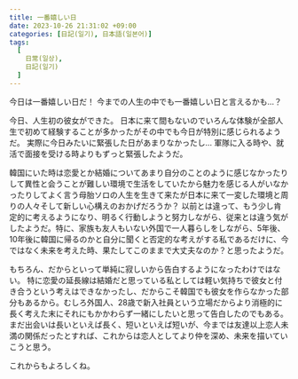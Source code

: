 ```yaml
---
title: 一番嬉しい日
date: 2023-10-26 21:31:02 +09:00
categories: [日記(일기), 日本語(일본어)]
tags:
  [
    日常(일상),
    日記(일기)
  ]
---
```

今日は一番嬉しい日だ！
今までの人生の中でも一番嬉しい日と言えるかも…？

今日、人生初の彼女ができた。
日本に来て間もないのでいろんな体験が全部人生で初めて経験することが多かったがその中でも今日が特別に感じられるようだ。
実際に今日みたいに緊張した日があまりなかったし… 軍隊に入る時や、就活で面接を受ける時よりもずっと緊張したようだ。

韓国にいた時は恋愛とか結婚についてあまり自分のことのように感じなかったりして異性と会うことが難しい環境で生活をしていたから魅力を感じる人がいなかったりしてよく言う母胎ソロの人生を生きて来たが日本に来て一変した環境と周りの人々そして新しい心構えのおかげだろうか？ 以前とは違って、もう少し肯定的に考えるようになり、明るく行動しようと努力しながら、従来とは違う気がしたようだ。特に、家族も友人もいない外国で一人暮らしをしながら、5年後、10年後に韓国に帰るのかと自分に聞くと否定的な考えがする私であるだけに、今ではなく未来を考えた時、果たしてこのままで大丈夫なのか？と思ったようだ。

もちろん、だからといって単純に寂しいから告白するようになったわけではない。
特に恋愛の延長線は結婚だと思っている私としては軽い気持ちで彼女と付き合うという考えはできなかったし、だからこそ韓国でも彼女を作らなかった部分もあるから。むしろ外国人、28歳で新入社員という立場だからより消極的に長く考えた末にそれにもかかわらず一緒にしたいと思って告白したのでもある。まだ出会いは長いといえば長く、短いといえば短いが、今までは友達以上恋人未満の関係だったとすれば、これからは恋人としてより仲を深め、未来を描いていこうと思う。

これからもよろしくね。